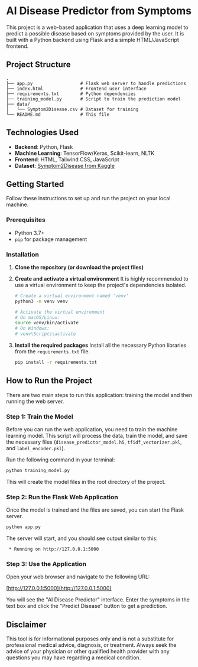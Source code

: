 # AI Disease Predictor from Symptoms

This project is a web-based application that uses a deep learning model to predict a possible disease based on symptoms provided by the user. It is built with a Python backend using Flask and a simple HTML/JavaScript frontend.

## Project Structure

```
.
├── app.py                  # Flask web server to handle predictions
├── index.html              # Frontend user interface
├── requirements.txt        # Python dependencies
├── training_model.py       # Script to train the prediction model
├── data/
│   └── Symptom2Disease.csv # Dataset for training
└── README.md               # This file
```

## Technologies Used

- **Backend**: Python, Flask
- **Machine Learning**: TensorFlow/Keras, Scikit-learn, NLTK
- **Frontend**: HTML, Tailwind CSS, JavaScript
- **Dataset**: [Symptom2Disease from Kaggle](https://www.kaggle.com/datasets/niyarrbarman/symptom2disease)

## Getting Started

Follow these instructions to set up and run the project on your local machine.

### Prerequisites

- Python 3.7+
- `pip` for package management

### Installation

1. **Clone the repository (or download the project files)**
2. **Create and activate a virtual environment**
   It is highly recommended to use a virtual environment to keep the project's dependencies isolated.

   ```bash
   # Create a virtual environment named 'venv'
   python3 -m venv venv

   # Activate the virtual environment
   # On macOS/Linux:
   source venv/bin/activate
   # On Windows:
   # venv\Scripts\activate
   ```
3. **Install the required packages**
   Install all the necessary Python libraries from the `requirements.txt` file.

   ```bash
   pip install -r requirements.txt
   ```

## How to Run the Project

There are two main steps to run this application: training the model and then running the web server.

### Step 1: Train the Model

Before you can run the web application, you need to train the machine learning model. This script will process the data, train the model, and save the necessary files (`disease_predictor_model.h5`, `tfidf_vectorizer.pkl`, and `label_encoder.pkl`).

Run the following command in your terminal:

```bash
python training_model.py
```

This will create the model files in the root directory of the project.

### Step 2: Run the Flask Web Application

Once the model is trained and the files are saved, you can start the Flask server.

```bash
python app.py
```

The server will start, and you should see output similar to this:

```
 * Running on http://127.0.0.1:5000
```

### Step 3: Use the Application

Open your web browser and navigate to the following URL:

[http://127.0.0.1:5000](http://127.0.0.1:5000)

You will see the "AI Disease Predictor" interface. Enter the symptoms in the text box and click the "Predict Disease" button to get a prediction.

## Disclaimer

This tool is for informational purposes only and is not a substitute for professional medical advice, diagnosis, or treatment. Always seek the advice of your physician or other qualified health provider with any questions you may have regarding a medical condition.
